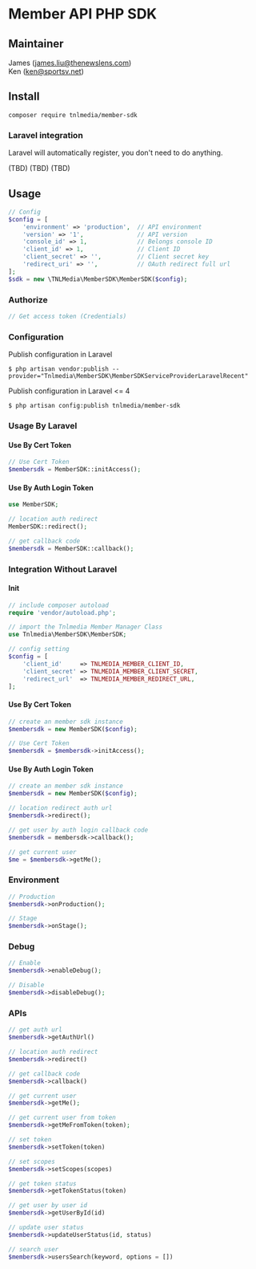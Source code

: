 # Member API PHP SDK

## Maintainer

James (james.liu@thenewslens.com)  
Ken (ken@sportsv.net)

## Install

```shell
composer require tnlmedia/member-sdk
```

### Laravel integration

Laravel will automatically register, you don't need to do anything.

(TBD)
(TBD)
(TBD)

## Usage
```php
// Config
$config = [
    'environment' => 'production',  // API environment
    'version' => '1',               // API version
    'console_id' => 1,              // Belongs console ID
    'client_id' => 1,               // Client ID
    'client_secret' => '',          // Client secret key
    'redirect_uri' => '',           // OAuth redirect full url
];
$sdk = new \TNLMedia\MemberSDK\MemberSDK($config);
```

### Authorize
```php
// Get access token (Credentials)
```




### Configuration

Publish configuration in Laravel

```shell
$ php artisan vendor:publish --provider="Tnlmedia\MemberSDK\MemberSDKServiceProviderLaravelRecent"
```

Publish configuration in Laravel <= 4

```shell
$ php artisan config:publish tnlmedia/member-sdk 
```

### Usage By Laravel

#### Use By Cert Token

```php
// Use Cert Token
$membersdk = MemberSDK::initAccess();
```

#### Use By Auth Login Token

```php
use MemberSDK;

// location auth redirect 
MemberSDK::redirect(); 

// get callback code 
$membersdk = MemberSDK::callback();
```

### Integration Without Laravel

#### Init

```php
// include composer autoload
require 'vendor/autoload.php';

// import the Tnlmedia Member Manager Class
use Tnlmedia\MemberSDK\MemberSDK;

// config setting
$config = [
    'client_id'     => TNLMEDIA_MEMBER_CLIENT_ID,
    'client_secret' => TNLMEDIA_MEMBER_CLIENT_SECRET,
    'redirect_url'  => TNLMEDIA_MEMBER_REDIRECT_URL,
];
```

#### Use By Cert Token

```php
// create an member sdk instance 
$membersdk = new MemberSDK($config);

// Use Cert Token
$membersdk = $membersdk->initAccess();
```

#### Use By Auth Login Token

```php
// create an member sdk instance 
$membersdk = new MemberSDK($config);

// location redirect auth url
$membersdk->redirect(); 

// get user by auth login callback code 
$membersdk = membersdk->callback();

// get current user
$me = $membersdk->getMe();

```

### Environment

```php
// Production
$membersdk->onProduction();

// Stage
$membersdk->onStage();
```

### Debug

```php
// Enable
$membersdk->enableDebug();

// Disable
$membersdk->disableDebug();
```

### APIs

```php
// get auth url
$membersdk->getAuthUrl()

// location auth redirect
$membersdk->redirect()

// get callback code
$membersdk->callback()

// get current user
$membersdk->getMe();

// get current user from token
$membersdk->getMeFromToken(token);

// set token
$membersdk->setToken(token)

// set scopes
$membersdk->setScopes(scopes)

// get token status
$membersdk->getTokenStatus(token)

// get user by user id
$membersdk->getUserById(id)

// update user status
$membersdk->updateUserStatus(id, status)

// search user
$membersdk->usersSearch(keyword, options = [])
```
